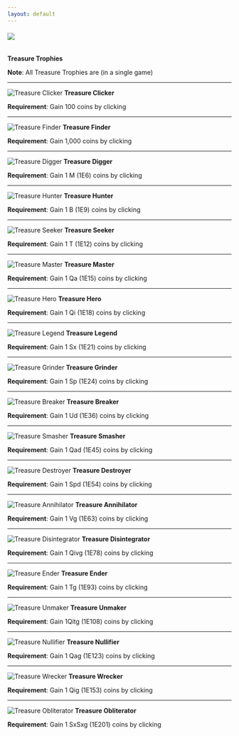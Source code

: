 ```yaml
---
layout: default
---
```


###### ![](/realm/img/picks/TrophiesTopPage.png)

**Treasure Trophies**

**Note**: All Treasure Trophies are (in a single game)

---

![](/realm/img/picks/TreasureClicker.png "Treasure Clicker") **Treasure Clicker**

**Requirement**: Gain 100 coins by clicking

---

![](/realm/img/picks/TreasureFinder.png "Treasure Finder") **Treasure Finder**

**Requirement**: Gain 1,000 coins by clicking

---

![](/realm/img/picks/TreasureDigger.png "Treasure Digger") **Treasure Digger**

**Requirement**: Gain 1 M (1E6) coins by clicking

---

![](/realm/img/picks/TreasureHunter.png "Treasure Hunter") **Treasure Hunter**

**Requirement**: Gain 1 B (1E9) coins by clicking

---

![](/realm/img/picks/TreasureSeeker.png "Treasure Seeker") **Treasure Seeker**

**Requirement**: Gain 1 T (1E12) coins by clicking

---

![](/realm/img/picks/TreasureMaster.png "Treasure Master") **Treasure Master**

**Requirement**: Gain 1 Qa (1E15) coins by clicking

---

![](/realm/img/picks/TreasureHero.png "Treasure Hero") **Treasure Hero**

**Requirement**: Gain 1 Qi (1E18) coins by clicking

---

![](/realm/img/picks/TreasureLegend.png "Treasure Legend") **Treasure Legend**

**Requirement**: Gain 1 Sx (1E21) coins by clicking

---

![](/realm/img/picks/TreasureGrinder.png "Treasure Grinder") **Treasure Grinder**

**Requirement**: Gain 1 Sp (1E24) coins by clicking

---

![](/realm/img/picks/TreasureBreaker.png "Treasure Breaker") **Treasure Breaker**

**Requirement**: Gain 1 Ud (1E36) coins by clicking

---

![](/realm/img/picks/TreasureSmasher.png "Treasure Smasher") **Treasure Smasher**

**Requirement**: Gain 1 Qad (1E45) coins by clicking

---

![](/realm/img/picks/TreasureDestroyer.png "Treasure Destroyer") **Treasure Destroyer**

**Requirement**: Gain 1 Spd (1E54) coins by clicking

---

![](/realm/img/picks/TreasureAnnihilator.png "Treasure Annihilator") **Treasure Annihilator**

**Requirement**: Gain 1 Vg (1E63) coins by clicking

---

![](/realm/img/picks/TreasureDisintegrator.png "Treasure Disintegrator") **Treasure Disintegrator**

**Requirement**: Gain 1 Qivg (1E78) coins by clicking

---

![](/realm/img/picks/TreasureEnder.png "Treasure Ender") **Treasure Ender**

**Requirement**: Gain 1 Tg (1E93) coins by clicking

---

![](/realm/img/picks/TreasureUnmaker.png "Treasure Unmaker") **Treasure Unmaker**

**Requirement**: Gain 1Qitg (1E108) coins by clicking

---

![](/realm/img/picks/TreasureNullifier.png "Treasure Nullifier") **Treasure Nullifier**

**Requirement**: Gain 1 Qag (1E123) coins by clicking

---

![](/realm/img/picks/TreasureWrecker.png "Treasure Wrecker") **Treasure Wrecker**

**Requirement**: Gain 1 Qig (1E153) coins by clicking

---

![](/realm/img/picks/TreasureObliterator.png "Treasure Obliterator") **Treasure Obliterator**

**Requirement**: Gain 1 SxSxg (1E201) coins by clicking